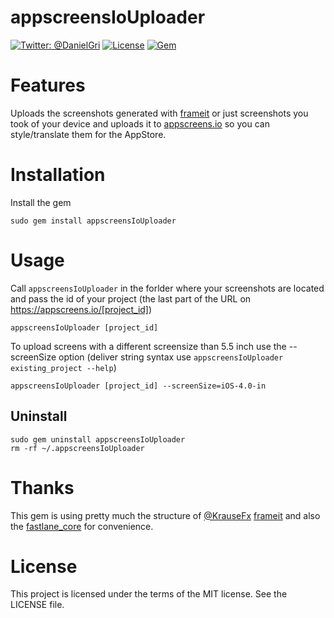 appscreensIoUploader
============

[![Twitter: @DanielGri](https://img.shields.io/badge/contact-@DanielGri-blue.svg?style=flat)](https://twitter.com/DanielGri)
[![License](http://img.shields.io/badge/license-MIT-green.svg?style=flat)](https://github.com/HazAT/appscreens-io-uploader/blob/master/LICENSE)
[![Gem](https://img.shields.io/gem/v/appscreensIoUploader.svg?style=flat)](http://rubygems.org/gems/appscreensIoUploader)


# Features

Uploads the screenshots generated with [frameit](https://github.com/fastlane/frameit) or just screenshots you took of your device and uploads it to [appscreens.io](https://appscreens.io) so you can style/translate them for the AppStore.

# Installation

Install the gem

    sudo gem install appscreensIoUploader
  
# Usage

Call ```appscreensIoUploader``` in the forlder where your screenshots are located and pass the id of your project (the last part of the URL on https://appscreens.io/[project_id])

    appscreensIoUploader [project_id]
    
To upload screens with a different screensize than 5.5 inch use the --screenSize option (deliver string syntax use ```appscreensIoUploader existing_project --help```)

    appscreensIoUploader [project_id] --screenSize=iOS-4.0-in

## Uninstall

	sudo gem uninstall appscreensIoUploader
	rm -rf ~/.appscreensIoUploader

# Thanks
This gem is using pretty much the structure of [@KrauseFx](https://twitter.com/KrauseFx) [frameit](https://github.com/fastlane/frameit) and also the [fastlane_core](https://github.com/fastlane/fastlane_core) for convenience.

# License
This project is licensed under the terms of the MIT license. See the LICENSE file.

